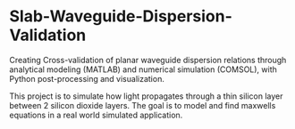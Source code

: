 # Slab-Waveguide-Dispersion-Validation
Creating Cross-validation of planar waveguide dispersion relations through analytical modeling (MATLAB) and numerical simulation (COMSOL), with Python post-processing and visualization.

This project is to simulate how light propagates through a thin silicon layer between 2 silicon dioxide layers. The goal is to model and find maxwells equations in a real world simulated application.
